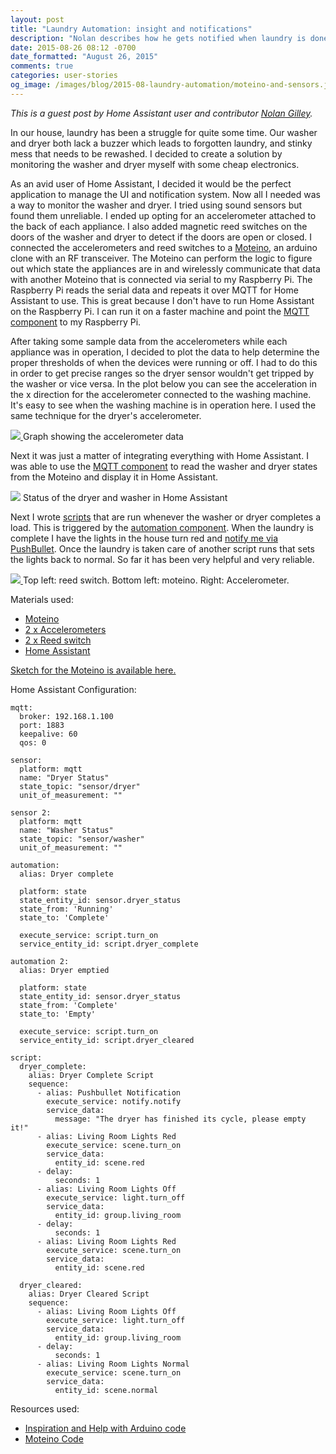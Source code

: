 ```yaml
---
layout: post
title: "Laundry Automation: insight and notifications"
description: "Nolan describes how he gets notified when laundry is done."
date: 2015-08-26 08:12 -0700
date_formatted: "August 26, 2015"
comments: true
categories: user-stories
og_image: /images/blog/2015-08-laundry-automation/moteino-and-sensors.jpg
---
```



_This is a guest post by Home Assistant user and contributor [Nolan Gilley](https://github.com/nkgilley)._

In our house, laundry has been a struggle for quite some time.  Our washer and dryer both lack a buzzer which leads to forgotten laundry, and stinky mess that needs to be rewashed.  I decided to create a solution by monitoring the washer and dryer myself with some cheap electronics.

As an avid user of Home Assistant, I decided it would be the perfect application to manage the UI and notification system.  Now all I needed was a way to monitor the washer and dryer.  I tried using sound sensors but found them unreliable.  I ended up opting for an accelerometer attached to the back of each appliance.  I also added magnetic reed switches on the doors of the washer and dryer to detect if the doors are open or closed.  I connected the accelerometers and reed switches to a [Moteino](https://lowpowerlab.com/moteino/), an arduino clone with an RF transceiver.  The Moteino can perform the logic to figure out which state the appliances are in and wirelessly communicate that data with another Moteino that is connected via serial to my Raspberry Pi.  The Raspberry Pi reads the serial data and repeats it over MQTT for Home Assistant to use.  This is great because I don't have to run Home Assistant on the Raspberry Pi.  I can run it on a faster machine and point the [MQTT component](/components/mqtt.html) to my Raspberry Pi.

After taking some sample data from the accelerometers while each appliance was in operation, I decided to plot the data to help determine the proper thresholds of when the devices were running or off.  I had to do this in order to get precise ranges so the dryer sensor wouldn't get tripped by the washer or vice versa.  In the plot below you can see the acceleration in the x direction for the accelerometer connected to the washing machine.   It's easy to see when the washing machine is in operation here.  I used the same technique for the dryer's accelerometer.

<p class='img'>
  <a href='/images/blog/2015-08-laundry-automation/data-graph.png'>
    <img src='/images/blog/2015-08-laundry-automation/data-graph.png' />
  </a>
  Graph showing the accelerometer data
</p>

<!--more-->

Next it was just a matter of integrating everything with Home Assistant.  I was able to use the [MQTT component](/components/mqtt.html) to read the washer and dryer states from the Moteino and display it in Home Assistant.

<p class='img'>
  <img src='/images/blog/2015-08-laundry-automation/screenshot-ha.png' />
  Status of the dryer and washer in Home Assistant
</p>

Next I wrote [scripts](/components/script.html) that are run whenever the washer or dryer completes a load.  This is triggered by the [automation component](/components/automation.html).  When the laundry is complete I have the lights in the house turn red and [notify me via PushBullet](/components/notify.pushbullet.html).  Once the laundry is taken care of another script runs that sets the lights back to normal.  So far it has been very helpful and very reliable.

<p class='img'>
  <a href='/images/blog/2015-08-laundry-automation/moteino-and-sensors.jpg'>
    <img src='/images/blog/2015-08-laundry-automation/moteino-and-sensors.jpg' />
  </a>
  Top left: reed switch. Bottom left: moteino. Right: Accelerometer.
</p>

Materials used:

 - [Moteino](https://lowpowerlab.com/moteino/)
 - [2 x Accelerometers](http://www.amazon.com/gp/product/B008BOPN40)
 - [2 x Reed switch](http://www.amazon.com/gp/product/B004PARDRO)
 - [Home Assistant](https://home-assistant.io/)

[Sketch for the Moteino is available here.](https://codebender.cc/sketch:144743)

Home Assistant Configuration:

```
mqtt:
  broker: 192.168.1.100
  port: 1883
  keepalive: 60
  qos: 0

sensor:
  platform: mqtt
  name: "Dryer Status"
  state_topic: "sensor/dryer"
  unit_of_measurement: ""

sensor 2:
  platform: mqtt
  name: "Washer Status"
  state_topic: "sensor/washer"
  unit_of_measurement: ""

automation:
  alias: Dryer complete

  platform: state
  state_entity_id: sensor.dryer_status
  state_from: 'Running'
  state_to: 'Complete'

  execute_service: script.turn_on
  service_entity_id: script.dryer_complete

automation 2:
  alias: Dryer emptied

  platform: state
  state_entity_id: sensor.dryer_status
  state_from: 'Complete'
  state_to: 'Empty'

  execute_service: script.turn_on
  service_entity_id: script.dryer_cleared

script:
  dryer_complete:
    alias: Dryer Complete Script
    sequence:
      - alias: Pushbullet Notification
        execute_service: notify.notify
        service_data:
          message: "The dryer has finished its cycle, please empty it!"
      - alias: Living Room Lights Red
        execute_service: scene.turn_on
        service_data:
          entity_id: scene.red
      - delay:
          seconds: 1
      - alias: Living Room Lights Off
        execute_service: light.turn_off
        service_data:
          entity_id: group.living_room
      - delay:
          seconds: 1
      - alias: Living Room Lights Red
        execute_service: scene.turn_on
        service_data:
          entity_id: scene.red

  dryer_cleared:
    alias: Dryer Cleared Script
    sequence:
      - alias: Living Room Lights Off
        execute_service: light.turn_off
        service_data:
          entity_id: group.living_room
      - delay:
          seconds: 1
      - alias: Living Room Lights Normal
        execute_service: scene.turn_on
        service_data:
          entity_id: scene.normal
```

Resources used:

 - [Inspiration and Help with Arduino code](http://www.instructables.com/id/Uber-Home-Automation-w-Arduino-Pi/step13/Washer-Dryer-Smartifier-Water-Leak-Sensor/)
 - [Moteino Code](https://github.com/LowPowerLab/RFM69/)

